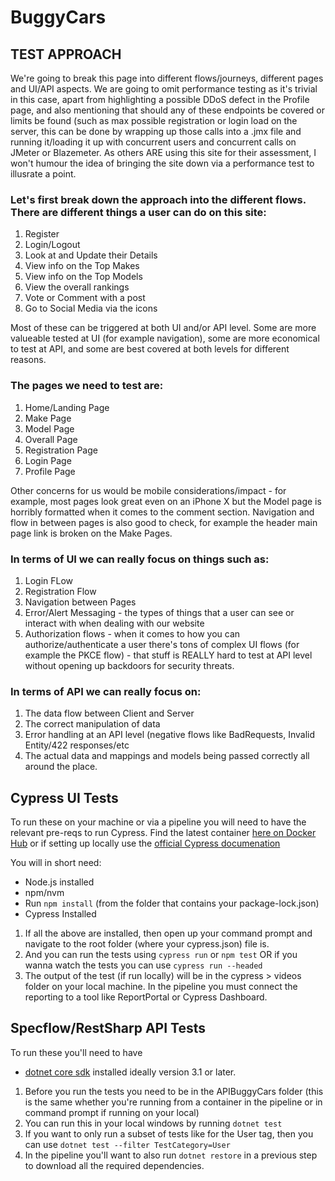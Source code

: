# BuggyCars

## TEST APPROACH

We're going to break this page into different flows/journeys, different pages and UI/API aspects. We are going to omit performance testing as it's trivial in this case, apart from highlighting a possible DDoS defect in the Profile page, and also mentioning that should any of these endpoints be covered or limits be found (such as max possible registration or login load on the server, this can be done by wrapping up those calls into a .jmx file and running it/loading it up with concurrent users and concurrent calls on JMeter or Blazemeter. As others ARE using this site for their assessment, I won't humour the idea of bringing the site down via a performance test to illusrate a point. 

### Let's first break down the approach into the different flows. There are different things a user can do on this site: 
1. Register 
2. Login/Logout
3. Look at and Update their Details
4. View info on the Top Makes
5. View info on the Top Models
6. View the overall rankings
7. Vote or Comment with a post
8. Go to Social Media via the icons

Most of these can be triggered at both UI and/or API level. Some are more valueable tested at UI (for example navigation), some are more economical to test at API, and some are best covered at both levels for different reasons.  

### The pages we need to test are: 
1. Home/Landing Page
2. Make Page
3. Model Page
4. Overall Page
5. Registration Page
6. Login Page
7. Profile Page

Other concerns for us would be mobile considerations/impact - for example, most pages look great even on an iPhone X but the Model page is horribly formatted when it comes to the comment section. Navigation and flow in between pages is also good to check, for example the header main page link is broken on the Make Pages.

### In terms of UI we can really focus on things such as:
1. Login FLow
2. Registration Flow
3. Navigation between Pages
4. Error/Alert Messaging - the types of things that a user can see or interact with when dealing with our website
5. Authorization flows - when it comes to how you can authorize/authenticate a user there's tons of complex UI flows (for example the PKCE flow) - that stuff is REALLY hard to test at API level without opening up backdoors for security threats.

### In terms of API we can really focus on: 
1. The data flow between Client and Server
2. The correct manipulation of data
3. Error handling at an API level (negative flows like BadRequests, Invalid Entity/422 responses/etc
4. The actual data and mappings and models being passed correctly all around the place. 

## Cypress UI Tests

To run these on your machine or via a pipeline you will need to have the relevant pre-reqs to run Cypress. 
Find the latest container [here on Docker Hub](https://hub.docker.com/u/cypress) or if setting up locally use the [official Cypress documenation](https://docs.cypress.io/guides/getting-started/installing-cypress#Switching-browsers)

You will in short need: 
 * Node.js installed
 * npm/nvm 
 * Run `npm install` (from the folder that contains your package-lock.json)
 * Cypress Installed

1. If all the above are installed, then open up your command prompt and navigate to the root folder (where your cypress.json) file is. 
2. And you can run the tests using `cypress run` or `npm test`
OR if you wanna watch the tests you can use `cypress run --headed`
3. The output of the test (if run locally) will be in the cypress > videos folder on your local machine. 
In the pipeline you must connect the reporting to a tool like ReportPortal or Cypress Dashboard.

## Specflow/RestSharp API Tests

To run these you'll need to have
 * [dotnet core sdk](https://dotnet.microsoft.com/download) installed ideally version 3.1 or later.

1. Before you run the tests you need to be in the APIBuggyCars folder (this is the same whether you're running from a container in the pipeline or in command prompt if running on your local)
2. You can run this in your local windows by running `dotnet test`
3. If you want to only run a subset of tests like for the User tag, then you can use `dotnet test --filter TestCategory=User`
4. In the pipeline you'll want to also run `dotnet restore` in a previous step to download all the required dependencies.


